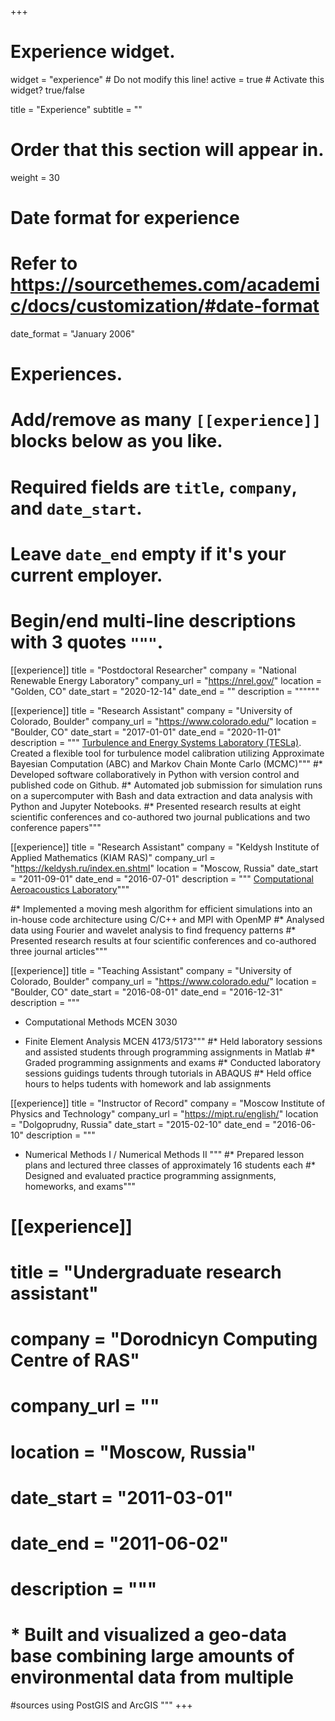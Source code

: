 +++
# Experience widget.
widget = "experience"  # Do not modify this line!
active = true  # Activate this widget? true/false

title = "Experience"
subtitle = ""

# Order that this section will appear in.
weight = 30

# Date format for experience
#   Refer to https://sourcethemes.com/academic/docs/customization/#date-format
date_format = "January 2006"

# Experiences.
#   Add/remove as many `[[experience]]` blocks below as you like.
#   Required fields are `title`, `company`, and `date_start`.
#   Leave `date_end` empty if it's your current employer.
#   Begin/end multi-line descriptions with 3 quotes `"""`.
[[experience]]
  title = "Postdoctoral Researcher"
  company = "National Renewable Energy Laboratory"
  company_url = "https://nrel.gov/"
  location = "Golden, CO"
  date_start = "2020-12-14"
  date_end = ""
  description = """"""


[[experience]]
  title = "Research Assistant"
  company = "University of Colorado, Boulder"
  company_url = "https://www.colorado.edu/"
  location = "Boulder, CO"
  date_start = "2017-01-01"
  date_end = "2020-11-01"
  description = """ [Turbulence and Energy Systems Laboratory (TESLa)](http://tesla.colorado.edu/).
  Created a flexible tool for turbulence model calibration utilizing Approximate Bayesian Computation (ABC) and Markov Chain Monte Carlo (MCMC)"""
  #* Developed software collaboratively in Python with version control and published code on Github.
  #* Automated job submission for simulation runs on a supercomputer with Bash and data extraction and data analysis with Python and Jupyter Notebooks.
  #* Presented research results at eight scientific conferences and co-authored two journal publications and two conference papers"""
  

[[experience]]
  title = "Research Assistant"
  company = "Keldysh Institute of Applied Mathematics (KIAM RAS)"
  company_url = "https://keldysh.ru/index.en.shtml"
  location = "Moscow, Russia"
  date_start = "2011-09-01"
  date_end = "2016-07-01"
  description = """ [Computational Aeroacoustics Laboratory](http://caa.imamod.ru/)"""
  
  #* Implemented a moving mesh algorithm for efficient simulations into an in-house code architecture using C/C++ and MPI with OpenMP
  #* Analysed data using Fourier and wavelet analysis to find frequency patterns
  #* Presented research results at four scientific conferences and co-authored three journal articles"""
  
[[experience]]
  title = "Teaching Assistant"
  company =  "University of Colorado, Boulder"
  company_url = "https://www.colorado.edu/"
  location = "Boulder, CO"
  date_start = "2016-08-01"
  date_end = "2016-12-31"
  description = """
  * Computational Methods MCEN 3030
  
  * Finite Element Analysis MCEN 4173/5173"""
  #* Held laboratory sessions and assisted students through programming assignments in Matlab
  #* Graded programming assignments and exams 
  #* Conducted laboratory sessions guidings tudents through tutorials in ABAQUS
  #* Held office hours to helps tudents with homework and lab assignments


[[experience]]
  title = "Instructor of Record"
  company =  "Moscow Institute of Physics and Technology"
  company_url = "https://mipt.ru/english/"
  location = "Dolgoprudny, Russia"
  date_start = "2015-02-10"
  date_end = "2016-06-10"
  description = """ 
  * Numerical Methods I / Numerical Methods II """
  #* Prepared lesson plans and lectured three classes of approximately 16 students each
  #* Designed and evaluated practice programming assignments, homeworks, and exams"""

#  [[experience]]
#  title = "Undergraduate research assistant"
#  company =  "Dorodnicyn Computing Centre of RAS"
#  company_url = ""
#  location = "Moscow, Russia"
#  date_start = "2011-03-01"
#  date_end = "2011-06-02"
#  description = """
# * Built and visualized a geo-data base combining large amounts of environmental data from multiple
#sources using PostGIS and ArcGIS """
+++
